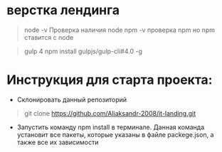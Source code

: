 # верстка лендинга

> node -v     Проверка наличия node
> npm -v   проверка npm но npm ставится с node

> gulp 4 
> npm install gulpjs/gulp-cli#4.0 -g

# Инструкция для старта проекта:
* Склонировать данный репозиторий
> git clone https://github.com/Aliaksandr-2008/it-landing.git

* Запустить команду npm install в терминале. Данная команда установит все пакеты, которые указаны в файле
packege.json, а также все их зависимости
